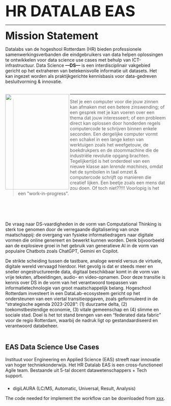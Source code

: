 <!--
https://docs.github.com/en/get-started/writing-on-github/getting-started-with-writing-and-formatting-on-github/basic-writing-and-formatting-syntax
-->


<font size="8"> **HR DATALAB EAS**</font>

***********

<font size="6"> **Mission Statement**</font>


Datalabs van de hogeshool Rotterdam (HR) bieden professionele samenwerkingsverbanden die eindgebruikers van data helpen oplossingen te ontwikkelen voor data science use cases met behulp van ICT-infrastructuur. Data Science  **––DS––**  is een interdisciplinair vakgebied gericht op het extraheren van betekenisvolle informatie uit datasets. Het kan ingezet worden als praktijkgerichte  kennisbasis voor  data-gedreven besluitvorming & innovatie.
<br> <br> 


<img align="left" width="200" height="300" src="https://user-images.githubusercontent.com/684692/211400087-a93ef037-e191-4356-8fc2-4773e247ef9c.jpg">


*****


>Stel je een computer voor die jouw zinnen kan afmaken met een betere zinswending;  of een gesprek met je kan voeren over een thema dat jouw interesseert; of een probleem direct kan oplossen door honderden regels computercode te schrijven binnen enkele seconden. Een dergelijke computer vormt een schakel in een lange keten van werktuigen zoals het weefgetouw, de boekdrukpers en de stoommachine die de industriële revolutie opgang brachten. Tegelijkertijd is het onderdeel van een nieuwe klasse aan _lerende machines_, omdat het de symbolen in taal omzet & computercode schrijft op manieren die creatief lijken. Een beetje zoals een mens dat zou doen. Of toch niet??!!! Voorlopig is het een "work-in-progress".

<br> <br> <br> 



De vraag naar DS-vaardigheden in de vorm van Computational Thinking is sterk toe genomen door de verregaande digitalisering van onze maatschappij: de overgang van fysieke informatiedragers naar digitale vormen die online genereert en bewerkt kunnen worden. Denk bijvoorbeeld aan de explosieve groei in het gebruik van generatieve AI in de vorm van populaire Chatbots zoals ChatGPT, Gemini en Copilot. 

De strikte scheiding tussen de tastbare, analoge wereld versus de virtuele, digitale wereld vervaagd hierdoor. Het gevolg is dat er steeds meer en sneller ongestructureerde data, digitaal beschikbaar komt in de vorm van vrije teksten, afbeeldingen, audio- en video-opnamen. Door deze transitie is kennis over DS in de vorm van het verantwoord toepassen van informatietechnologie van groot maatschappelijk belang. 
Hogeschool Rotterdam investeert in een DataLab-ecosysteem gericht op het ondersteunen van een viertal transitieopgaven, zoals geformuleerd in de “strategische agenda 2023-2028”: (1) duurzame delta, (2) toekomstbestendige economie, (3) vitale gemeenschap en (4) slimme en sociale stad. Doel is het tot stand brengen van een “federated data fabric” voor de regio Rotterdam, waarbij de nadruk ligt op gestandaardiseerd en verantwoord databeheer.
<br> <br> 


##  EAS Data Science Use Cases
Instituut voor Engineering en Applied Science (EAS) streeft naar innovatie van hoger techniekonderwijs.
Het HR Datalab EAS is een cross-functioneel Agile team. Bestaande uit  5-tal docent datawetenschappers + Tech support. 


### 

* digiLAURA (LC/MS, Automatic, Universal, Result, Analysis) </br>

 The code needed for implement the workflow can be downloaded from [xxx](https://github.com/HR-DataLab-Healthcare/RESEARCH_SUPPORT/tree/main/PROJECTS/QoLEAD/).

